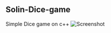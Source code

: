 ## Solin-Dice-game
Simple Dice game on c++
  ![Screenshot](https://user-images.githubusercontent.com/90050280/165503006-8292155b-39d7-4db8-82fb-a10745d1d71a.png)
